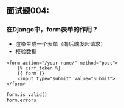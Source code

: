 ## 面试题004:

### 在Django中，form表单的作用？

- 渲染生成一个表单（向后端发起请求）
- 校验数据

```django
<form action="/your-name/" method="post">
    {% csrf_token %}
    {{ form }}
    <input type="submit" value="Submit">
</form>
```

```python
form.is_valid()
form.errors
```

